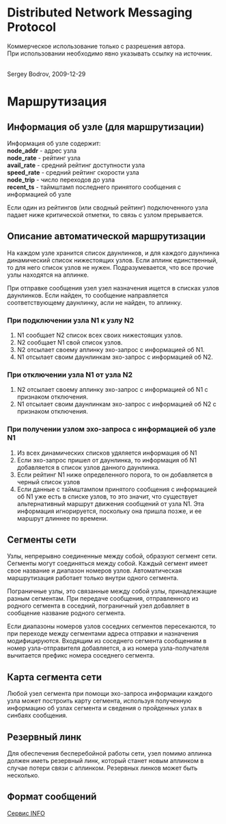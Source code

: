 # Distributed Network Messaging Protocol #

Коммерческое использование только с разрешения автора.<br>
При использовании необходимо явно указывать ссылку на источник.<br>
<br>
<p>Sergey Bodrov, 2009-12-29</p>

<h1>Маршрутизация</h1>

<h2>Информация об узле (для маршрутизации)</h2>

Информация об узле содержит:<br>
<b>node_addr</b> - адрес узла<br>
<b>node_rate</b> - рейтинг узла<br>
<b>avail_rate</b> - средний рейтинг доступности узла<br>
<b>speed_rate</b> - средний рейтинг скорости узла<br>
<b>node_trip</b> - число переходов до узла<br>
<b>recent_ts</b> - таймштамп последнего принятого сообщения с информацией об узле<br>

<p>Если один из рейтингов (или сводный рейтинг) подключенного узла падает ниже критической отметки, то связь с узлом прерывается.</p>

<h2>Описание автоматической маршрутизации</h2>

<p>На каждом узле хранится список даунлинков, и для каждого даунлинка динамический список нижестоящих узлов. Если аплинк единственный, то для него список узлов не нужен. Подразумевается, что все прочие узлы находятся на аплинке.</p>

<p>При отправке сообщения узел узел назначения ищется в списках узлов даунлинков. Если найден, то сообщение направляется соответствующему даунлинку, асли не найден, то аплинку.</p>

<h3>При подключении узла N1 к узлу N2</h3>

1. N1 сообщает N2 список всех своих нижестоящих узлов.<br>
2. N2 сообщает N1 свой список узлов.<br>
3. N2 отсылает своему аплинку эхо-запрос с информацией об N1.<br>
4. N1 отсылает своим даунлинкам эхо-запрос с информацией об N2.<br>

<h3>При отключении узла N1 от узла N2</h3>

1. N2 отсылает своему аплинку эхо-запрос с информацией об N1 с признаком отключения.<br>
2. N1 отсылает своим даунлинкам эхо-запрос с информацией об N2 с признаком отключения.<br>

<h3>При получении узлом эхо-запроса с информацией об узле N1</h3>

1. Из всех динамических списков удяляется информация об N1<br>
2. Если эхо-запрос пришел от даунлинка, то информация об N1 добавляется в список узлов данного даунлинка.<br>
3. Если рейтинг N1 ниже определенного порога, то он добавляется в черный список узлов<br>
4. Если данные с таймштампом принятого сообщения с информацией об N1 уже есть в списке узлов, то это значит, что существует альтернативный маршрут движения сообщений от узла N1. Эта информация игнорируется, поскольку она пришла позже, и ее маршрут длиннее по времени.<br>

<h2>Сегменты сети</h2>

<p>Узлы, непрерывно соединенные между собой, образуют сегмент сети. Сегменты могут соединяться между собой. Каждый сегмент имеет свое название и диапазон номеров узлов. Автоматическая маршрутизация работает только внутри одного сегмента.</p>

<p>Пограничные узлы, это связанные между собой узлы, принадлежащие разным сегментам. При передаче сообщения, отправленного из родного сегмента в соседний, пограничный узел добавляет в сообщение название родного сегмента.</p>

<p>Если диапазоны номеров узлов соседних сегментов пересекаются, то при переходе между сегментами адреса отправки и назначения модифицируются. Входящим из соседнего сегмента сообщениям в номер узла-отправителя добавляется, а из номера узла-получателя вычитается префикс номера соседнего сегмента.</p>

<h2>Карта сегмента сети</h2>

<p>Любой узел сегмента при помощи эхо-запроса информации каждого узла может построить карту сегмента, используя полученную информацию об узлах сегмента и сведения о пройденных узлах в синбаях сообщения.</p>

<h2>Резервный линк</h2>

<p>Для обеспечения бесперебойной работы сети, узел помимо аплинка должен иметь резервный линк, который станет новым аплинком в случае потери связи с аплинком. Резервных линков может быть несколько.</p>

<h2>Формат сообщений</h2>

<a href='info.htm'>Сервис INFO</a><br>